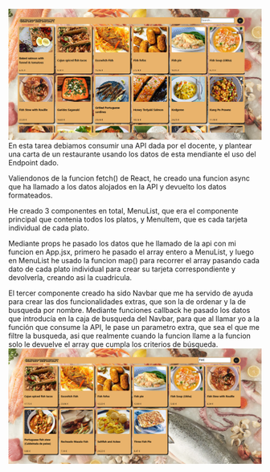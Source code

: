 ![alt text](./public/image.png)
En esta tarea debiamos consumir una API dada por el docente, y plantear una carta de un restaurante usando los datos de esta mendiante el uso del Endpoint dado.

Valiendonos de la funcion fetch() de React, he creado una funcion async que ha llamado a los datos alojados en la API y devuelto los datos formateados.

He creado 3 componentes en total, MenuList, que era el componente principal que contenia todos los platos, y MenuItem, que es cada tarjeta individual de cada plato. 

Mediante props he pasado los datos que he llamado de la api con mi funcion en App.jsx, primero he pasado el array entero a MenuList, y luego en MenuList he usado la funcion map() para recorrer el array pasando cada dato de cada plato individual para crear su tarjeta correspondiente y devolverla, creando asi la cuadricula. 

El tercer componente creado ha sido Navbar que me ha servido de ayuda para crear las dos funcionalidades extras, que son la de ordenar y la de busqueda por nombre. Mediante funciones callback he pasado los datos que introducía en la caja de busqueda del Navbar, para que al llamar yo a la función que consume la API, le pase un parametro extra, que sea el que me filtre la busqueda, asi que realmente cuando la funcion llame a la funcion solo le devuelve el array que cumpla los criterios de búsqueda.
![alt text](./public/image2.png)